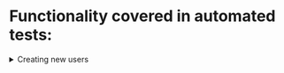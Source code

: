 # Functionality covered in automated tests:
<details>
 <summary>Creating new users</summary>

+ Admin should be able to create a provider-admin
+ New user is visible in the user table
+ Admin should be able to update a provider-admin account
+ Admin is able to delete developer
</details>
